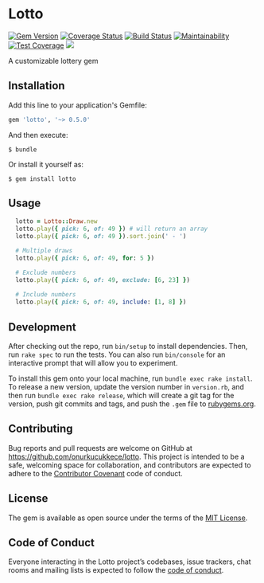 # Lotto
[![Gem Version](https://badge.fury.io/rb/lotto.svg)](https://badge.fury.io/rb/lotto) [![Coverage Status](https://coveralls.io/repos/github/onurkucukkece/lotto/badge.svg?branch=master)](https://coveralls.io/github/onurkucukkece/lotto?branch=master) [![Build Status](https://travis-ci.org/onurkucukkece/lotto.svg?branch=master)](https://travis-ci.org/onurkucukkece/lotto)
[![Maintainability](https://api.codeclimate.com/v1/badges/3b71ad0bb22fa0a12835/maintainability)](https://codeclimate.com/github/onurkucukkece/lotto/maintainability)
[![Test Coverage](https://api.codeclimate.com/v1/badges/3b71ad0bb22fa0a12835/test_coverage)](https://codeclimate.com/github/onurkucukkece/lotto/test_coverage)
![](https://ruby-gem-downloads-badge.herokuapp.com/lotto?type=total&color=brightgreen)

A customizable lottery gem

## Installation

Add this line to your application's Gemfile:

```ruby
gem 'lotto', '~> 0.5.0'
```

And then execute:

    $ bundle

Or install it yourself as:

    $ gem install lotto

## Usage

```ruby
  lotto = Lotto::Draw.new
  lotto.play({ pick: 6, of: 49 }) # will return an array
  lotto.play({ pick: 6, of: 49 }).sort.join(' - ')

  # Multiple draws
  lotto.play({ pick: 6, of: 49, for: 5 })

  # Exclude numbers
  lotto.play({ pick: 6, of: 49, exclude: [6, 23] })
  
  # Include numbers
  lotto.play({ pick: 6, of: 49, include: [1, 8] })
````

## Development

After checking out the repo, run `bin/setup` to install dependencies. Then, run `rake spec` to run the tests. You can also run `bin/console` for an interactive prompt that will allow you to experiment.

To install this gem onto your local machine, run `bundle exec rake install`. To release a new version, update the version number in `version.rb`, and then run `bundle exec rake release`, which will create a git tag for the version, push git commits and tags, and push the `.gem` file to [rubygems.org](https://rubygems.org).

## Contributing

Bug reports and pull requests are welcome on GitHub at https://github.com/onurkucukkece/lotto. This project is intended to be a safe, welcoming space for collaboration, and contributors are expected to adhere to the [Contributor Covenant](http://contributor-covenant.org) code of conduct.

## License

The gem is available as open source under the terms of the [MIT License](https://opensource.org/licenses/MIT).

## Code of Conduct

Everyone interacting in the Lotto project’s codebases, issue trackers, chat rooms and mailing lists is expected to follow the [code of conduct](https://github.com/onurkucukkece/lotto/blob/master/CODE_OF_CONDUCT.md).

